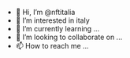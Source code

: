 - 👋 Hi, I’m @nftitalia
- 👀 I’m interested in italy
- 🌱 I’m currently learning ...
- 💞️ I’m looking to collaborate on ...
- 📫 How to reach me ...

<!---
nftitalia/nftitalia is a ✨ special ✨ repository because its `README.md` (this file) appears on your GitHub profile.
You can click the Preview link to take a look at your changes.
--->
